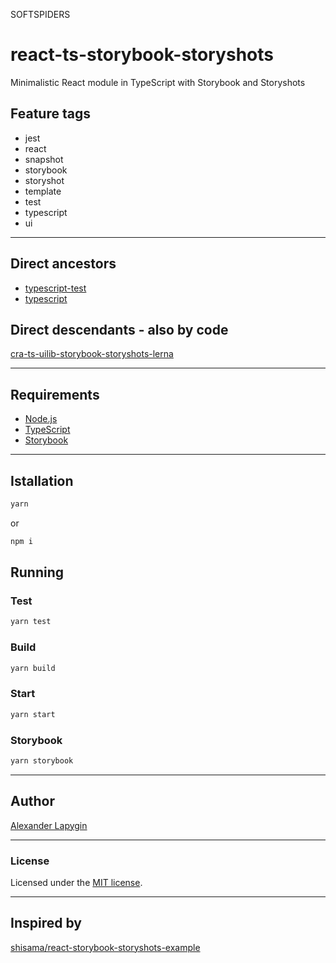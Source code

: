 SOFTSPIDERS

# react-ts-storybook-storyshots

Minimalistic React module in TypeScript with Storybook and Storyshots

## Feature tags

- jest
- react
- snapshot
- storybook
- storyshot
- template
- test
- typescript
- ui

---

## Direct ancestors

- [typescript-test](https://github.com/softspider/typescript-test)
- [typescript](https://github.com/softspider/typescript)

## Direct descendants - also by code

[cra-ts-uilib-storybook-storyshots-lerna](https://github.com/softspider/cra-ts-uilib-storybook-storyshots-lerna)

---

## Requirements

* [Node.js](https://nodejs.org/en/download/package-manager/)
* [TypeScript](https://www.typescriptlang.org/)
* [Storybook](https://storybook.js.org/docs/guides/quick-start-guide/)

---

## Istallation

```sh
yarn
```

or

```sh
npm i
```


## Running

### Test

```sh
yarn test
```

### Build

```sh
yarn build
```

### Start

```sh
yarn start
```

### Storybook

```sh
yarn storybook
```

---

## Author

[Alexander Lapygin](https://github.com/AlexanderLapygin)

---

### License

Licensed under the [MIT license](./LICENSE).

---


## Inspired by

[shisama/react-storybook-storyshots-example](https://github.com/shisama/react-storybook-storyshots-example)
